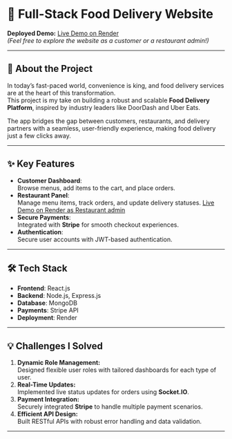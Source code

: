 # 🍴 Full-Stack Food Delivery Website  

**Deployed Demo:** [Live Demo on Render](https://your-render-url.com)  
*(Feel free to explore the website as a customer or a restaurant admin!)*  

---

## 🚀 About the Project  

In today’s fast-paced world, convenience is king, and food delivery services are at the heart of this transformation.  
This project is my take on building a robust and scalable **Food Delivery Platform**, inspired by industry leaders like DoorDash and Uber Eats.  

The app bridges the gap between customers, restaurants, and delivery partners with a seamless, user-friendly experience, making food delivery just a few clicks away.  

---

## ✨ Key Features  

- **Customer Dashboard**:  
  Browse menus, add items to the cart, and place orders.  
- **Restaurant Panel**:  
  Manage menu items, track orders, and update delivery statuses.
  [Live Demo on Render as Restaurant admin](https://foodapp-admin-tluo.onrender.com) 
- **Secure Payments**:  
  Integrated with **Stripe** for smooth checkout experiences.  
- **Authentication**:  
  Secure user accounts with JWT-based authentication.   

---

## 🛠️ Tech Stack  

- **Frontend**: React.js    
- **Backend**: Node.js, Express.js  
- **Database**: MongoDB  
- **Payments**: Stripe API  
- **Deployment**: Render  

---

## 💡 Challenges I Solved  

1. **Dynamic Role Management:**  
   Designed flexible user roles with tailored dashboards for each type of user.  
2. **Real-Time Updates:**  
   Implemented live status updates for orders using **Socket.IO**.  
3. **Payment Integration:**  
   Securely integrated **Stripe** to handle multiple payment scenarios.  
4. **Efficient API Design:**  
   Built RESTful APIs with robust error handling and data validation.  

---
